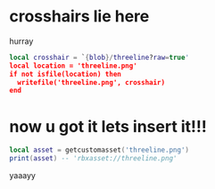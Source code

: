 # crosshairs lie here
hurray
```lua
local crosshair = `{blob}/threeline?raw=true'
local location = 'threeline.png'
if not isfile(location) then 
  writefile('threeline.png', crosshair)
end
```
# now u got it lets insert it!!!
```lua
local asset = getcustomasset('threeline.png')
print(asset) -- 'rbxasset://threeline.png'
```
yaaayy
